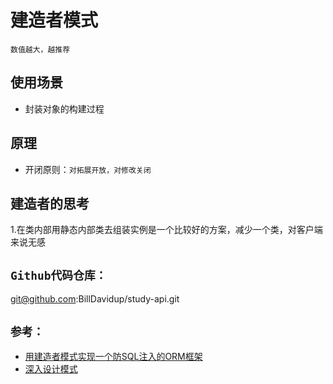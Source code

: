 # 建造者模式
`数值越大，越推荐`
## 使用场景
- 封装对象的构建过程
## 原理
- 开闭原则：`对拓展开放，对修改关闭`

## 建造者的思考
1.在类内部用静态内部类去组装实例是一个比较好的方案，减少一个类，对客户端来说无感
## `Github代码仓库：`
git@github.com:BillDavidup/study-api.git

## `参考：`
- [用建造者模式实现一个防SQL注入的ORM框架](https://zhuanlan.zhihu.com/p/426810451)
- [深入设计模式](https://refactoringguru.cn/design-patterns/builder)